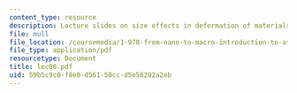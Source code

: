 ```yaml
---
content_type: resource
description: Lecture slides on size effects in deformation of materials.
file: null
file_location: /coursemedia/1-978-from-nano-to-macro-introduction-to-atomistic-modeling-techniques-january-iap-2007/59b5c9c0f8e0d56150ccd5e56202a2eb_lec08.pdf
file_type: application/pdf
resourcetype: Document
title: lec08.pdf
uid: 59b5c9c0-f8e0-d561-50cc-d5e56202a2eb
---
```

